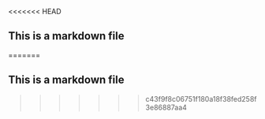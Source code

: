 <<<<<<< HEAD
## This is a markdown file
=======
## This is a markdown file
>>>>>>> c43f9f8c06751f180a18f38fed258f3e86887aa4
